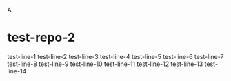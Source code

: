 
A
# test-repo-2
test-line-1
test-line-2
test-line-3
test-line-4
test-line-5
test-line-6
test-line-7
test-line-8
test-line-9
test-line-10
test-line-11
test-line-12
test-line-13
test-line-14
